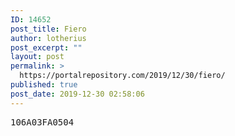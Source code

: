```yaml
---
ID: 14652
post_title: Fiero
author: lotherius
post_excerpt: ""
layout: post
permalink: >
  https://portalrepository.com/2019/12/30/fiero/
published: true
post_date: 2019-12-30 02:58:06
---
```

<pre>106A03FA0504</pre>